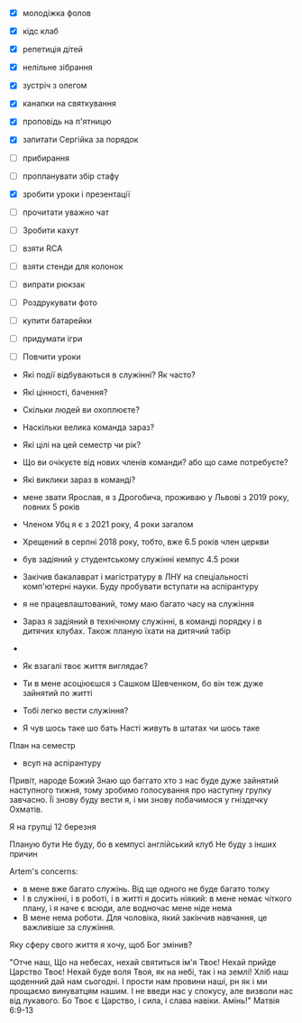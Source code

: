  - [x] молодіжка фолов
 - [x] кідс клаб
 - [x] репетиція дітей
 - [x] нелільне зібрання
 - [x] зустріч з олегом
 - [x] канапки на святкування
 - [x] проповідь на п'ятницю
 - [x] запитати Сергійка за порядок
 - [ ] прибирання
 - [ ] пропланувати збір стафу
 - [x] зробити уроки і презентації
 - [ ] прочитати уважно чат
 - [ ] Зробити кахут
 - [ ] взяти RCA
 - [ ] взяти стенди для колонок
 - [ ] випрати рюкзак
 - [ ] Роздрукувати фото
 - [ ] купити батарейки
 - [ ] придумати ігри
 - [ ] Повчити уроки



- Які події відбуваються в служінні? Як часто?
- Які цінності, бачення?
- Скільки людей ви охоплюєте? 
- Наскільки велика команда зараз?
- Які цілі на цей семестр чи рік?
- Що ви очікуєте від нових членів команди? або що саме потребуєте?
- Які виклики зараз в команді?


- мене звати Ярослав, я з Дрогобича, проживаю у Львові з 2019 року, повних 5 років
- Членом Убц я є з 2021 року, 4 роки загалом
- Хрещений в серпні 2018 року, тобто, вже 6.5 років член церкви
- був задіяний у студентському служінні кемпус 4.5 роки
- Закічив бакалаврат і магістратуру в ЛНУ на спеціальності комп'ютерні науки. Буду пробувати вступати на аспірантуру
- я не працевлаштований, тому маю багато часу на служіння
- Зараз я задіяний в технічному служінні, в команді порядку і в дитячих клубах. Також планую їхати на дитячий табір 
- 

- Як взагалі твоє життя виглядає? 
- Ти в мене асоціюєшся з Сашком Шевченком, бо він теж дуже зайнятий по житті
- Тобі легко вести служіння?
- Я чув шось таке шо бать Насті живуть в штатах чи шось таке


План на семестр
- всуп на аспірантуру



Привіт, народе Божий
Знаю що баггато хто з нас буде дуже зайнятий наступного тижня, тому зробимо голосування про наступну групку завчасно. Її знову буду вести я, і ми знову побачимося у гніздечку Охматів.  

Я на групці 12 березня

Планую бути
Не буду, бо в кемпусі англійський клуб
Не буду з інших причин


Artem's concerns:

- в мене вже багато служінь. Від ще одного не буде багато толку
- І в служінні, і в роботі, і в житті я досить ніякий: в мене немає чіткого плану, і я наче є всюди, але водночас мене ніде нема
- В мене нема роботи. Для чоловіка, який закінчив навчання, це важливіше за служіння. 

Яку сферу свого життя я хочу, щоб Бог змінив?


"Отче наш, Що на небесах,
нехай святиться ім'я Твоє!
Нехай прийде Царство Твоє!
Нехай буде воля Твоя,
як на небі, так і на землі!
Хліб наш щоденний
дай нам сьогодні.
І прости нам провини наші,
рн як і ми прощаємо
винуватцям нашим.
І не введи нас у спокусу, але
визволи нас від лукавого.
Бо Твоє є Царство, і сила,
і слава навіки. Амінь!"
Матвія 6:9-13

